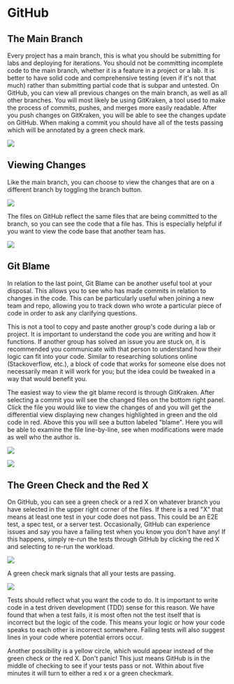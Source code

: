 # GitHub

## The Main Branch

Every project has a main branch, this is what you should be submitting for labs and deploying for iterations. You should not be committing incomplete code to the main branch, whether it is a feature in a project or a lab. It is better to have solid code and comprehensive testing (even if it's not that much) rather than submitting partial code that is subpar and untested. On GitHub, you can view all previous changes on the main branch, as well as all other branches. You will most likely be using GitKraken, a tool used to make the process of commits, pushes, and merges more easily readable. After you push changes on GitKraken, you will be able to see the changes update on GitHub. When making a commit you should have all of the tests passing which will be annotated by a green check mark.

![](https://lh5.googleusercontent.com/ANqg8RlTwtMKql--Qf3RFpG0P2fkALOviS7XpIz1klaehvfkg2x8MO2yu3UXwXnLkiix0M4s3aU1WjYnLsoE7218imsW5_4JU-2RsHweylvjgl0KeoBAPOUdVOaJsCOsfXj__Ivs)

## Viewing Changes

Like the main branch, you can choose to view the changes that are on a different branch by toggling the branch button. 

![](https://lh5.googleusercontent.com/-lF2xGiFwdJqI-qHDTDVPR-a44kx3mHK-amdDxMBXCr4Y2Y3r1xUh5rndk5BO5Tbmu3eo3mhhW3yOhBKHcRGlZWPMv2VshoO0fPfpaVidwv2aYiIm17yJ5Vc4ptktQ8ODgSoiZaA)

The files on GitHub reflect the same files that are being committed to the branch, so you can see the code that a file has. This is especially helpful if you want to view the code base that another team has.

![](https://lh6.googleusercontent.com/sENdwk8YIFFkAWk8KLhLUkc_hGl8wWssRjU_FxqKSjVhzwxnrb5IRMD_kiTxjxV6UsGAbLBEmE4HaJteIWZ5-2_CkMJlY7eclGlYKeEzdGjXBCx9Nb6XalPYCJrn9ClR6Dw7duUq)

## Git Blame

In relation to the last point, Git Blame can be another useful tool at your disposal. This allows you to see who has made commits in relation to changes in the code. This can be particularly useful when joining a new team and repo, allowing you to track down who wrote a particular piece of code in order to ask any clarifying questions.

This is not a tool to copy and paste another group's code during a lab or project. It is important to understand the code you are writing and how it functions. If another group has solved an issue you are stuck on, it is recommended you communicate with that person to understand how their logic can fit into your code. Similar to researching solutions online (Stackoverflow, etc.), a block of code that works for someone else does not necessarily mean it will work for you; but the idea could be tweaked in a way that would benefit you.

The easiest way to view the git blame record is through GitKraken. After selecting a commit you will see the changed files on the bottom right panel. Click the file you would like to view the changes of and you will get the differential view displaying new changes highlighted in green and the old code in red. Above this you will see a button labeled "blame". Here you will be able to examine the file line-by-line, see when modifications were made as well who the author is.

![](https://lh6.googleusercontent.com/Jz9wa822v2ypoo6fY_MhY7vxHGG0fe1r5y91dNIGqNhOUHN0RArt7v6fUlGUOCfVgkKtmDin4VmR3_1FUeTf_aNW9JQtjjA6vfof4SREJeE91iXf6YZTu4NQLwWSpUDSvIvO3c5b)

![](https://lh6.googleusercontent.com/QXz681_196YezEcSEGK_yW1qpAddBgMjQhh345mhVlzcAGq29J3XMhYGaWUutuoVKWLSO55A8dkzhzrwlscZldsiAyQfOb28OXPkY3I6ILHJyRC5ynfP0uvqRVvl7pZfLbWIF_XP)

## The Green Check and the Red X

On GitHub, you can see a green check or a red X on whatever branch you have selected in the upper right corner of the files. If there is a red "X" that means at least one test in your code does not pass. This could be an E2E test, a spec test, or a server test. Occasionally, GitHub can experience issues and say you have a failing test when you know you don't have any! If this happens, simply re-run the tests through GitHub by clicking the red X and selecting to re-run the workload.

![](https://lh4.googleusercontent.com/VMnIW6ixp-WZOk6XRzsmIL1x2ER280m9671cf5kIf3Y2pLRqMqwqBgWi7SmkA7PZW8YL2TSkY5S_eueToJMkWZfCZn1jW6xBp0dS6RZiDG-QxeLC86v_-cMp5GATE2vzSIKH1B6F)

A green check mark signals that all your tests are passing. 

![](https://lh3.googleusercontent.com/1CTR52VjKuH93yG3mjdACRhKZTLi7tz88RKrv2rXQgapaFTV2V_xwSV_ZTOG7vTrVWZlO7kDiPxg50BvUw6XFMhRl3zTR05iW6cHh4QR34Dj4idVT7ci6AyvQX463H8DRyu44acV)

Tests should reflect what you want the code to do. It is important to write code in a test driven development (TDD) sense for this reason. We have found that when a test fails, it is most often not the test itself that is incorrect but the logic of the code. This means your logic or how your code speaks to each other is incorrect somewhere. Failing tests will also suggest lines in your code where potential errors occur. 

Another possibility is a yellow circle, which would appear instead of the green check or the red X. Don't panic! This just means GitHub is in the middle of checking to see if your tests pass or not. Within about five minutes it will turn to either a red x or a green checkmark.

